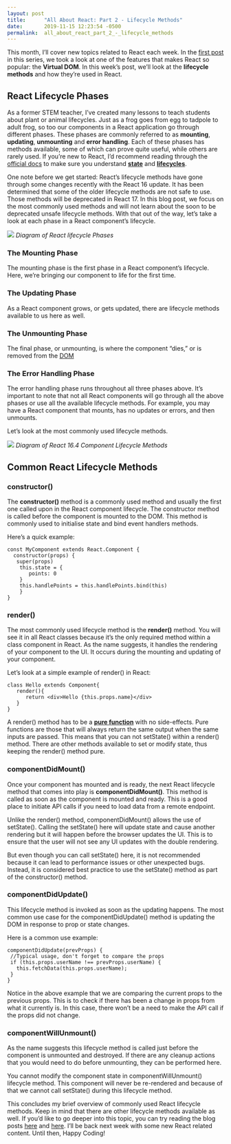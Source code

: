 ```yaml
---
layout: post
title:      "All About React: Part 2 - Lifecycle Methods"
date:       2019-11-15 12:23:54 -0500
permalink:  all_about_react_part_2_-_lifecycle_methods
---
```



This month, I’ll cover new topics related to React each week.  In the [first post](http://crackingthecode.net/all_about_react_part_1_-_the_virtual_dom) in this series, we took a look at one of the features that makes React so popular: the **Virtual DOM**.  In this week’s post, we’ll look at the **lifecycle methods** and how they’re used in React.  

## React Lifecycle Phases

As a former STEM teacher, I’ve created many lessons to teach students about plant or animal lifecycles.  Just as a frog goes from egg to tadpole to adult frog, so too our components in a React application go through different phases.  These phases are commonly referred to as **mounting**, **updating**, **unmounting** and **error handling**.  Each of these phases has methods available, some of which can prove quite useful, while others are rarely used.  If you’re new to React, I’d recommend reading through the [official docs](https://reactjs.org/docs/state-and-lifecycle.html) to make sure you understand **[state](https://www.w3schools.com/react/react_state.asp)** and **[lifecycles](https://www.w3schools.com/react/react_lifecycle.asp)**.  

One note before we get started: React’s lifecycle methods have gone through some changes recently with the React 16 update.  It has been determined that some of the older lifecycle methods are not safe to use.  Those methods will be deprecated in React 17.  In this blog post, we focus on the most commonly used methods and will not learn about the soon to be deprecated unsafe lifecycle methods.  With that out of the way, let’s take a look at each phase in a React component’s lifecycle.

![](https://i0.wp.com/storage.googleapis.com/blog-images-backup/1*rubjO6t-iBoNjS_K1rOkzQ.png?zoom=1.25&resize=730%2C468&ssl=1)
*Diagram of React lifecycle Phases*

### The Mounting Phase

The mounting phase is the first phase in a React component’s lifecycle.  Here, we’re bringing our component to life for the first time.  

### The Updating Phase

As a React component grows, or gets updated, there are lifecycle methods available to us here as well.  

### The Unmounting Phase

The final phase, or unmounting, is where the component “dies,” or is removed from the [DOM](https://developer.mozilla.org/en-US/docs/Web/API/Document_Object_Model/Introduction)

### The Error Handling Phase

The error handling phase runs throughout all three phases above.  It’s important to note that not all React components will go through all the above phases or use all the available lifecycle methods.  For example, you may have a React component that mounts, has no updates or errors, and then unmounts.  

Let’s look at the most commonly used lifecycle methods.

![](https://miro.medium.com/max/1200/1*552z6hbX_b648DjpTLHZNg.png)
*Diagram of React 16.4 Component Lifecycle Methods*

## Common React Lifecycle Methods

### constructor()

The **constructor()** method is a commonly used method and usually the first one called upon in the React component lifecycle.  The constructor method is called before the component is mounted to the DOM.  This method is commonly used to initialise state and bind event handlers methods.

Here’s a quick example:

```
const MyComponent extends React.Component {
  constructor(props) {
   super(props) 
    this.state = {
       points: 0
    }  
    this.handlePoints = this.handlePoints.bind(this) 
    }   
}
```

### render()

The most commonly used lifecycle method is the **render()** method.  You will see it in all React classes because it’s the only required method within a class component in React.  As the name suggests, it handles the rendering of your component to the UI.  It occurs during the mounting and updating of your component.

Let’s look at a simple example of render() in React:

```
class Hello extends Component{
   render(){
      return <div>Hello {this.props.name}</div>
   }
}
```
A render() method has to be a **[pure function](https://en.wikipedia.org/wiki/Pure_function)** with no side-effects.  Pure functions are those that will always return the same output when the same inputs are passed. This means that you can not setState() within a render() method.  There are other methods available to set or modify state, thus keeping the render() method pure.  

### componentDidMount()

Once your component has mounted and is ready, the next React lifecycle method  that comes into play is **componentDidMount()**.  This method is called as soon as the component is mounted and ready. This is a good place to initiate API calls if you need to load data from a remote endpoint.

Unlike the render() method, componentDidMount() allows the use of setState(). Calling the setState() here will update state and cause another rendering but it will happen before the browser updates the UI. This is to ensure that the user will not see any UI updates with the double rendering.  

But even though you can call setState() here, it is not recommended because it can lead to performance issues or other unexpected bugs.  Instead, it is considered best practice to use the setState() method as part of the constructor() method.  

### componentDidUpdate()

This lifecycle method is invoked as soon as the updating happens. The most common use case for the componentDidUpdate() method is updating the DOM in response to prop or state changes.

Here is a common use example:

```
componentDidUpdate(prevProps) {
 //Typical usage, don't forget to compare the props
 if (this.props.userName !== prevProps.userName) {
   this.fetchData(this.props.userName);
 }
}
```

Notice in the above example that we are comparing the current props to the previous props. This is to check if there has been a change in props from what it currently is. In this case, there won’t be a need to make the API call if the props did not change.

### componentWillUnmount()

As the name suggests this lifecycle method is called just before the component is unmounted and destroyed. If there are any cleanup actions that you would need to do before unmounting, they can be performed here.

You cannot modify the component state in componentWillUnmount() lifecycle method.  This component will never be re-rendered and because of that we cannot call setState() during this lifecycle method.

This concludes my brief overview of commonly used React lifecycle methods.  Keep in mind that there are other lifecycle methods available as well.  If you’d like to go deeper into this topic, you can try reading the blog posts [here](https://blog.bitsrc.io/react-16-lifecycle-methods-how-and-when-to-use-them-f4ad31fb2282) and [here](https://medium.com/@nancydo7/understanding-react-16-4-component-lifecycle-methods-e376710e5157).  I’ll be back next week with some new React related content.  Until then, Happy Coding!

